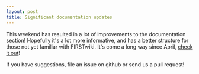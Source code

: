 ```yaml
---
layout: post
title: Significant documentation updates
---
```


This weekend has resulted in a lot of improvements to the documentation section!
Hopefully it's a lot more informative, and has a better structure for those not
yet familiar with FIRSTwiki. It's come a long way since April, [check it out](/docs/)!

If you have suggestions, file an issue on github or send us a pull request!
